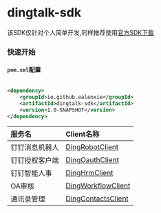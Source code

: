 dingtalk-sdk
======


该SDK仅针对个人简单开发,同样推荐使用[官方SDK下载](https://open.dingtalk.com/document/resourcedownload/download-server-sdk)

### 快速开始

#### `pom.xml`配置

```xml

<dependency>
    <groupId>io.github.ealenxie</groupId>
    <artifactId>dingtalk-sdk</artifactId>
    <version>1.0-SNAPSHOT</version>
</dependency>
```

| 服务名     | Client名称                                                                                                   |                                                                             
|:--------|:-----------------------------------------------------------------------------------------------------------|
| 钉钉消息机器人 | [DingRobotClient](https://github.com/EalenXie/sdk-all/blob/main/dingding-sdk/doc/DingRobotClient.md)       |
| 钉钉授权客户端 | [DingOauthClient](https://github.com/EalenXie/sdk-all/blob/main/dingding-sdk/doc/DingOauthClient.md)       |
| 钉钉智能人事  | [DingHrmClient](https://github.com/EalenXie/sdk-all/blob/main/dingding-sdk/doc/DingHrmClient.md)           |
| OA审核    | [DingWorkflowClient](https://github.com/EalenXie/sdk-all/blob/main/dingding-sdk/doc/DingWorkflowClient.md) |
| 通讯录管理   | [DingContactsClient](https://github.com/EalenXie/sdk-all/blob/main/dingding-sdk/doc/DingContactsClient.md) |